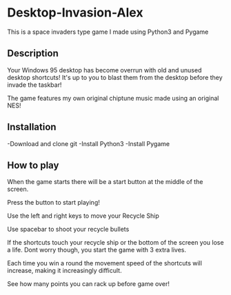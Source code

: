# Desktop-Invasion-Alex
This is a space invaders type game I made using Python3 and Pygame

## Description
Your Windows 95 desktop has become overrun with old and unused desktop shortcuts!
It's up to you to blast them from the desktop before they invade the taskbar!

The game features my own original chiptune music made using an original NES!

## Installation
-Download and clone git
-Install Python3
-Install Pygame

## How to play
When the game starts there will be a start button at the middle of the screen.

Press the button to start playing!

Use the left and right keys to move your Recycle Ship

Use spacebar to shoot your recycle bullets

If the shortcuts touch your recycle ship or the bottom of the screen you lose a life.
Dont worry though, you start the game with 3 extra lives.

Each time you win a round the movement speed of the shortcuts will increase, making it 
increasingly difficult.

See how many points you can rack up before game over! 
